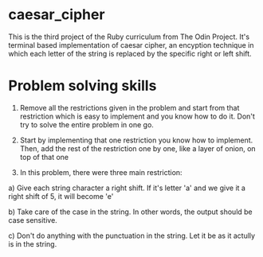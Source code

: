 # caesar_cipher

This is the third project of the Ruby curriculum from The Odin Project. It's terminal based implementation of caesar cipher, an encyption technique in which each letter of the string is replaced by the specific right or left shift.

# Problem solving skills

1. Remove all the restrictions given in the problem and start from that restriction which is easy to implement and you know how to do it. Don't try to solve the entire problem in one go.

2. Start by implementing that one restriction you know how to implement. Then, add the rest of the restriction one by one, like a layer of onion, on top of that one

3. In this problem, there were three main restriction:

  a) Give each string character a right shift. If it's letter 'a' and we give it a right shift of 5, it will become 'e'

  b) Take care of the case in the string. In other words, the output should be case sensitive.

  c) Don't do anything with the punctuation in the string. Let it be as it actully is in the string.
